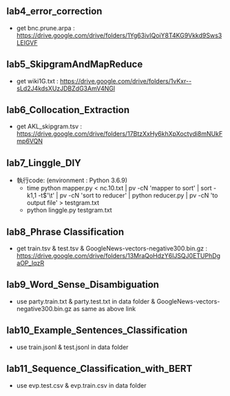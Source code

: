 ## lab4_error_correction  
* get bnc.prune.arpa : https://drive.google.com/drive/folders/1Yg63ivIQoiY8T4KG9Vkkd9Sws3LEIGVF  
## lab5_SkipgramAndMapReduce  
* get wiki1G.txt : https://drive.google.com/drive/folders/1vKxr--sLd2J4kdsXUzJDBZdG3AmV4NGl  
## lab6_Collocation_Extraction
* get AKL_skipgram.tsv : https://drive.google.com/drive/folders/17BtzXxHy6khXpXoctydi8mNUkFmp6VQN
## lab7_Linggle_DIY  
* 執行code: (environment : Python 3.6.9)
  * time python mapper.py < nc.10.txt | pv -cN 'mapper to sort' | sort -k1,1 -t$'\t' | pv -cN 'sort to reducer' | python reducer.py | pv -cN 'to output file' > testgram.txt
  * python linggle.py testgram.txt
## lab8_Phrase Classification
* get train.tsv & test.tsv & GoogleNews-vectors-negative300.bin.gz : https://drive.google.com/drive/folders/13MraQoHdzY6lJSQJ0ETUPhDgaOP_IqzR
## lab9_Word_Sense_Disambiguation
* use party.train.txt & party.test.txt in data folder & GoogleNews-vectors-negative300.bin.gz as same as above link
## lab10_Example_Sentences_Classification
* use train.jsonl & test.jsonl in data folder
## lab11_Sequence_Classification_with_BERT
* use evp.test.csv & evp.train.csv in data folder
